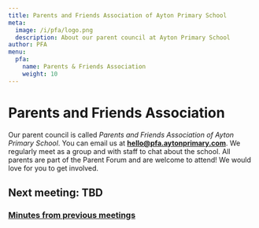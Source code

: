 ```yaml
---
title: Parents and Friends Association of Ayton Primary School
meta:
  image: /i/pfa/logo.png
  description: About our parent council at Ayton Primary School
author: PFA
menu:
  pfa:
    name: Parents & Friends Association
    weight: 10
---
```


# Parents and Friends Association

Our parent council is called *Parents and Friends Association of Ayton Primary School*. You can email us at **<hello@pfa.aytonprimary.com>**. We regularly meet as a group and with staff to chat about the school. All parents are part of the Parent Forum and are welcome to attend! We would love for you to get involved.

## Next meeting: TBD

### [Minutes from previous meetings](/pfa/minutes/)

